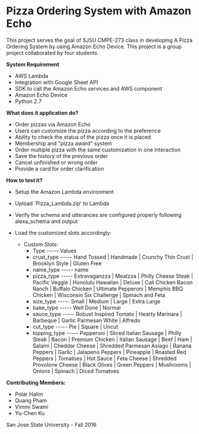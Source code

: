 # Pizza Ordering System with Amazon Echo

This project serves the goal of SJSU CMPE-273 class in developing A Pizza Ordering System by using Amazon Echo Device. This project is a group project collaborated by four students.

<b>System Requirement</b>
- AWS Lambda
- Integration with Google Sheet API 
- SDK to call the Amazon Echo services and AWS component
- Amazon Echo Device
- Python 2.7

<b>What does it application do?</b>
- Order pizzas via Amazon Echo
- Users can customize the pizza according to the preference
- Ability to check the status of the pizza once it is placed
- Membership and "pizza award" system
- Order multiple pizza with the same customization in one interaction
- Save the history of the previous order 
- Cancel unfinished or wrong order
- Provide a card for order clarification

<b>How to test it?</b>
- Setup the Amazon Lambda environment
- Upload 'Pizza_Lambda.zip' to Lambda
- Verify the schema and utterances are configured properly following alexa_schema and output
- Load the customized slots accordingly:

  * Custom Slots:  
    * Type ----- Values  	
    * crust_type ----- Hand Tossed | Handmade | Crunchy Thin Crust | Brooklyn Style | Gluten Free  
    * name_type ----- name  
    * pizza_type ----- Extravaganzza | Meatzza | Philly Cheese Steak | Pacific Veggie | Honolulu Hawaiian | Deluxe | Cali Chicken Bacon Ranch | Buffalo Chicken | Ultimate Pepperoni | Memphis BBQ Chicken | Wisconsin Six Challenge | Spinach and Feta   
    * size_type ----- Small | Medium | Large | Extra Large  
    * bake_type ----- Well Done | Normal  
    * sauce_type ----- Robust Inspired Tomato | Hearty Marinara | Barbeque | Garlic Parmesan White | Alfredo   
    * cut_type ----- Pie | Square | Uncut  
    * topping_type ----- Pepperoni | Sliced Italian Sausage | Philly Steak | Bacon | Premium Chicken | Italian Sausage | Beef | Ham | Salami | Cheddar Cheese | Shredded Parmesan Asiago | Banana Peppers | Garlic | Jalapeno Peppers | Pineapple | Roasted Red Peppers | Tomatoes | Hot Sauce | Feta Cheese | Shredded Provolone Cheese | Black Olives | Green Peppers | Mushrooms | Onions | Spinach | Diced Tomatoes   

<b>Contributing Members: </b>
- Polar Halim
- Quang Pham
- Vimmi Swami
- Yu-Chen Ku


San Jose State University - Fall 2016
